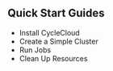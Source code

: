 ## Quick Start Guides

- Install CycleCloud
- Create a Simple Cluster
- Run Jobs
- Clean Up Resources
